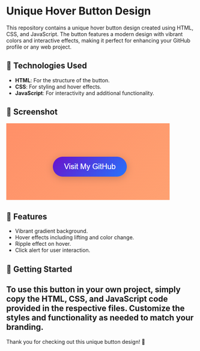 # Unique Hover Button Design

This repository contains a unique hover button design created using HTML, CSS, and JavaScript. The button features a modern design with vibrant colors and interactive effects, making it perfect for enhancing your GitHub profile or any web project.

## 🚀 Technologies Used
- **HTML**: For the structure of the button.
- **CSS**: For styling and hover effects.
- **JavaScript**: For interactivity and additional functionality.

## 📸 Screenshot
![Button Screenshot](./hover.button.png)

## 🎨 Features
- Vibrant gradient background.
- Hover effects including lifting and color change.
- Ripple effect on hover.
- Click alert for user interaction.

## 📂 Getting Started
To use this button in your own project, simply copy the HTML, CSS, and JavaScript code provided in the respective files. Customize the styles and functionality as needed to match your branding.
---
Thank you for checking out this unique button design! 🌟
